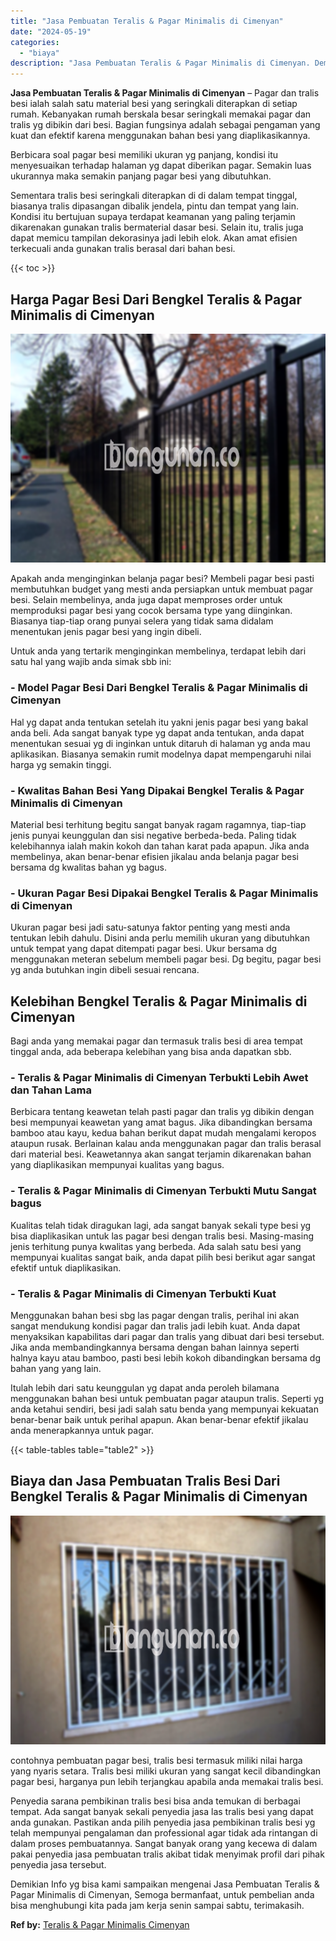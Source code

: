 ```yaml
---
title: "Jasa Pembuatan Teralis & Pagar Minimalis di Cimenyan"
date: "2024-05-19"
categories: 
  - "biaya"
description: "Jasa Pembuatan Teralis & Pagar Minimalis di Cimenyan. Demikian Info yg bisa kami sampaikan mengenai Jasa Pembuatan Teralis & Pagar Minimalis di Cimenyan, Sem..."
---
```


**Jasa Pembuatan Teralis & Pagar Minimalis di Cimenyan** – Pagar dan tralis besi ialah salah satu material besi yang seringkali diterapkan di setiap rumah. Kebanyakan rumah berskala besar seringkali memakai pagar dan tralis yg dibikin dari besi. Bagian fungsinya adalah sebagai pengaman yang kuat dan efektif karena menggunakan bahan besi yang diaplikasikannya.

Berbicara soal pagar besi memiliki ukuran yg panjang, kondisi itu menyesuaikan terhadap halaman yg dapat diberikan pagar. Semakin luas ukurannya maka semakin panjang pagar besi yang dibutuhkan.

Sementara tralis besi seringkali diterapkan di di dalam tempat tinggal, biasanya tralis dipasangan dibalik jendela, pintu dan tempat yang lain. Kondisi itu bertujuan supaya terdapat keamanan yang paling terjamin dikarenakan gunakan tralis bermaterial dasar besi. Selain itu, tralis juga dapat memicu tampilan dekorasinya jadi lebih elok. Akan amat efisien terkecuali anda gunakan tralis berasal dari bahan besi.

{{< toc >}}

## Harga Pagar Besi Dari Bengkel Teralis & Pagar Minimalis di Cimenyan

![Jasa Pembuatan Teralis & Pagar Minimalis di Cimenyan](/images/pagar-minimalis-murah-50.png)

Apakah anda menginginkan belanja pagar besi? Membeli pagar besi pasti membutuhkan budget yang mesti anda persiapkan untuk membuat pagar besi. Selain membelinya, anda juga dapat memproses order untuk memproduksi pagar besi yang cocok bersama type yang diinginkan. Biasanya tiap-tiap orang punyai selera yang tidak sama didalam menentukan jenis pagar besi yang ingin dibeli.

Untuk anda yang tertarik menginginkan membelinya, terdapat lebih dari satu hal yang wajib anda simak sbb ini:
### \- Model Pagar Besi Dari Bengkel Teralis & Pagar Minimalis di Cimenyan

Hal yg dapat anda tentukan setelah itu yakni jenis pagar besi yang bakal anda beli. Ada sangat banyak type yg dapat anda tentukan, anda dapat menentukan sesuai yg di inginkan untuk ditaruh di halaman yg anda mau aplikasikan. Biasanya semakin rumit modelnya dapat mempengaruhi nilai harga yg semakin tinggi.

### \- Kwalitas Bahan Besi Yang Dipakai Bengkel Teralis & Pagar Minimalis di Cimenyan

Material besi terhitung begitu sangat banyak ragam ragamnya, tiap-tiap jenis punyai keunggulan dan sisi negative berbeda-beda. Paling tidak kelebihannya ialah makin kokoh dan tahan karat pada apapun. Jika anda membelinya, akan benar-benar efisien jikalau anda belanja pagar besi bersama dg kwalitas bahan yg bagus.

### \- Ukuran Pagar Besi Dipakai Bengkel Teralis & Pagar Minimalis di Cimenyan

Ukuran pagar besi jadi satu-satunya faktor penting yang mesti anda tentukan lebih dahulu. Disini anda perlu memilih ukuran yang dibutuhkan untuk tempat yang dapat ditempati pagar besi. Ukur bersama dg menggunakan meteran sebelum membeli pagar besi. Dg begitu, pagar besi yg anda butuhkan ingin dibeli sesuai rencana.

## Kelebihan Bengkel Teralis & Pagar Minimalis di Cimenyan

Bagi anda yang memakai pagar dan termasuk tralis besi di area tempat tinggal anda, ada beberapa kelebihan yang bisa anda dapatkan sbb.

### \- Teralis & Pagar Minimalis di Cimenyan Terbukti Lebih Awet dan Tahan Lama

Berbicara tentang keawetan telah pasti pagar dan tralis yg dibikin dengan besi mempunyai keawetan yang amat bagus. Jika dibandingkan bersama bamboo atau kayu, kedua bahan berikut dapat mudah mengalami keropos ataupun rusak. Berlainan kalau anda menggunakan pagar dan tralis berasal dari material besi. Keawetannya akan sangat terjamin dikarenakan bahan yang diaplikasikan mempunyai kualitas yang bagus.

### \- Teralis & Pagar Minimalis di Cimenyan Terbukti Mutu Sangat bagus

Kualitas telah tidak diragukan lagi, ada sangat banyak sekali type besi yg bisa diaplikasikan untuk las pagar besi dengan tralis besi. Masing-masing jenis terhitung punya kwalitas yang berbeda. Ada salah satu besi yang mempunyai kualitas sangat baik, anda dapat pilih besi berikut agar sangat efektif untuk diaplikasikan.

### \- Teralis & Pagar Minimalis di Cimenyan Terbukti Kuat

Menggunakan bahan besi sbg las pagar dengan tralis, perihal ini akan sangat mendukung kondisi pagar dan tralis jadi lebih kuat. Anda dapat menyaksikan kapabilitas dari pagar dan tralis yang dibuat dari besi tersebut. Jika anda membandingkannya bersama dengan bahan lainnya seperti halnya kayu atau bamboo, pasti besi lebih kokoh dibandingkan bersama dg bahan yang yang lain.

Itulah lebih dari satu keunggulan yg dapat anda peroleh bilamana menggunakan bahan besi untuk pembuatan pagar ataupun tralis. Seperti yg anda ketahui sendiri, besi jadi salah satu benda yang mempunyai kekuatan benar-benar baik untuk perihal apapun. Akan benar-benar efektif jikalau anda menerapkannya untuk pagar.

{{< table-tables table="table2" >}}

## Biaya dan Jasa Pembuatan Tralis Besi Dari Bengkel Teralis & Pagar Minimalis di Cimenyan

![Jasa Pembuatan Teralis & Pagar Minimalis di Cimenyan](/images/teralis-minimalis-murah-27.png)

contohnya pembuatan pagar besi, tralis besi termasuk miliki nilai harga yang nyaris setara. Tralis besi miliki ukuran yang sangat kecil dibandingkan pagar besi, harganya pun lebih terjangkau apabila anda memakai tralis besi.

Penyedia sarana pembikinan tralis besi bisa anda temukan di berbagai tempat. Ada sangat banyak sekali penyedia jasa las tralis besi yang dapat anda gunakan. Pastikan anda pilih penyedia jasa pembikinan tralis besi yg telah mempunyai pengalaman dan professional agar tidak ada rintangan di dalam proses pembuatannya. Sangat banyak orang yang kecewa di dalam pakai penyedia jasa pembuatan tralis akibat tidak menyimak profil dari pihak penyedia jasa tersebut.

Demikian Info yg bisa kami sampaikan mengenai Jasa Pembuatan Teralis & Pagar Minimalis di Cimenyan, Semoga bermanfaat, untuk pembelian anda bisa menghubungi kita pada jam kerja senin sampai sabtu, terimakasih.

**Ref by:** [Teralis & Pagar Minimalis Cimenyan](https://id.wikipedia.org/wiki/Teralis)
